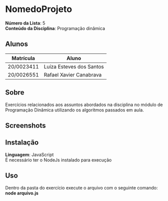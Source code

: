 # NomedoProjeto

**Número da Lista**: 5<br>
**Conteúdo da Disciplina**: Programação dinâmica<br>

## Alunos
|Matrícula | Aluno |
| -- | -- |
| 20/0023411 | Luíza Esteves dos Santos |
| 20/0026551 | Rafael Xavier Canabrava |

## Sobre 
Exercícios relacionados aos assuntos abordados na disciplina no módulo de Programação Dinâmica utilizando os algoritmos passados em aula.

## Screenshots

## Instalação 
**Linguagem**: JavaScript<br>
É necessário ter o NodeJs instalado para execução

## Uso 
Dentro da pasta do exercício execute o arquivo com o seguinte comando: **node arquivo.js**





